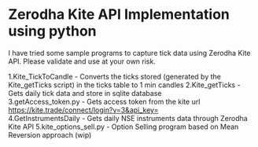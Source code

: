 # Zerodha Kite API Implementation using python
I have tried some sample programs to capture tick data using Zerodha Kite API. Please validate and use at your own risk.

1.Kite_TickToCandle - Converts the ticks stored (generated by the Kite_getTicks script) in the ticks table to 1 min candles
2.Kite_getTicks - Gets daily tick data and store in sqlite database<br>
3.getAccess_token.py - Gets access token from the kite url https://kite.trade/connect/login?v=3&api_key=  
4.GetInstrumentsDaily - Gets daily NSE instruments data through Zerodha Kite API
5.kite_options_sell.py - Option Selling program based on Mean Reversion approach (wip)
